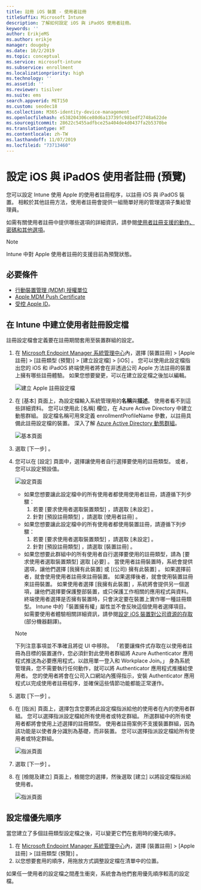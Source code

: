 ```yaml
---
title: 註冊 iOS 裝置 - 使用者註冊
titleSuffix: Microsoft Intune
description: 了解如何設定 iOS 與 iPadOS 使用者註冊。
keywords: ''
author: ErikjeMS
ms.author: erikje
manager: dougeby
ms.date: 10/2/2019
ms.topic: conceptual
ms.service: microsoft-intune
ms.subservice: enrollment
ms.localizationpriority: high
ms.technology: ''
ms.assetid: ''
ms.reviewer: tisilver
ms.suite: ems
search.appverid: MET150
ms.custom: seodec18
ms.collection: M365-identity-device-management
ms.openlocfilehash: e538204306ce80d6a13739fc981edf2748a622de
ms.sourcegitcommit: 28622c5455adfbce25a404de4d0437fa2b5370be
ms.translationtype: HT
ms.contentlocale: zh-TW
ms.lasthandoff: 11/07/2019
ms.locfileid: "73713460"
---
```

# <a name="set-up-ios-and-ipados-user-enrollment-preview"></a>設定 iOS 與 iPadOS 使用者註冊 (預覽)

您可以設定 Intune 使用 Apple 的使用者註冊程序，以註冊 iOS 與 iPadOS 裝置。 相較於其他註冊方法，使用者註冊會提供一組簡單好用的管理選項子集給管理員。

如需有關使用者註冊中提供哪些選項的詳細資訊，請參閱[使用者註冊支援的動作、密碼和其他選項](ios-user-enrollment-supported-actions.md)。

> [!NOTE]
> Intune 中對 Apple 使用者註冊的支援目前為預覽狀態。

## <a name="prerequisites"></a>必要條件
- [行動裝置管理 (MDM) 授權單位](../fundamentals/mdm-authority-set.md)
- [Apple MDM Push Certificate](apple-mdm-push-certificate-get.md)
- [受控 Apple ID](https://support.apple.com/guide/apple-business-manager/mdm1c9622977/web)。

## <a name="create-a-user-enrollment-profile-in-intune"></a>在 Intune 中建立使用者註冊設定檔

註冊設定檔會定義要在註冊期間套用至裝置群組的設定。 

1. 在 [Microsoft Endpoint Manager 系統管理中心](https://go.microsoft.com/fwlink/?linkid=2109431)內，選擇 [裝置註冊]   > [Apple 註冊]   > [註冊類型 (預覽)]   > [建立設定檔]   > [iOS]  。 您可以使用此設定檔指出您的 iOS 和 iPadOS 終端使用者將會在非透過公司 Apple 方法註冊的裝置上擁有哪些註冊體驗。 如果您想要變更，可以在建立設定檔之後加以編輯。

    ![建立 Apple 註冊設定檔](./media/ios-user-enrollment/create-profile.png)

2. 在 [基本]  頁面上，為設定檔輸入系統管理用的**名稱**與**描述**。 使用者看不到這些詳細資料。 您可以使用此 [名稱]  欄位，在 Azure Active Directory 中建立動態群組。 設定檔名稱可用來定義 enrollmentProfileName 參數，以註冊具備此註冊設定檔的裝置。 深入了解 [Azure Active Directory 動態群組](https://docs.microsoft.com/azure/active-directory/active-directory-groups-dynamic-membership-azure-portal#rules-for-devices)。

    ![基本頁面](./media/ios-user-enrollment/basics-page.png)


3. 選取 [下一步]  。

4. 您可以在 [設定]  頁面中，選擇讓使用者自行選擇要使用的註冊類型。 或者，您可以設定預設值。

    ![設定頁面](./media/ios-user-enrollment/settings-page.png)

    - 如果您想要讓此設定檔中的所有使用者都使用使用者註冊，請遵循下列步驟：
        1. 若要 [要求使用者選取裝置類型]  ，請選取 [未設定]  。
        2. 針對 [預設註冊類型]  ，請選取 [使用者註冊]  。
    - 如果您想要讓此設定檔中的所有使用者都使用裝置註冊，請遵循下列步驟：
        1. 若要 [要求使用者選取裝置類型]  ，請選取 [未設定]  。
        2. 針對 [預設註冊類型]  ，請選取 [裝置註冊]  。
    - 如果您想要此群組中的所有使用者自行選擇要使用的註冊類型，請為 [要求使用者選取裝置類型]  選取 [必要]  。 當使用者註冊裝置時，系統會提供選項，讓他們選擇 [我擁有此裝置]  或 [(公司) 擁有此裝置]  。 如果選擇前者，就會使用使用者註冊來註冊裝置。 如果選擇後者，就會使用裝置註冊來註冊裝置。 如果使用者選擇 [我擁有此裝置]  ，系統將會提供另一個選項，讓他們選擇要保護整部裝置，或只保護工作相關的應用程式與資料。 終端使用者選擇是否擁有裝置時，只會決定要在裝置上實作哪一種註冊類型。 Intune 中的「裝置擁有權」屬性並不會反映這個使用者選擇項目。 如需要使用者體驗相關詳細資訊，請參閱[設定 iOS 裝置對公司資源的存取](https://docs.microsoft.com/intune-user-help/enroll-your-device-in-intune-ios) \(部分機器翻譯\)。
    
    > [!NOTE]
    > 下列注意事項並不準確且將從 UI 中移除。
    > 「若要讓條件式存取在以使用者註冊為目標的裝置運作，您必須針對此使用者群組將 Azure Authenticator 應用程式推送為必要應用程式，以啟用單一登入和 Workplace Join。」
    > 身為系統管理員，您不需要執行任何動作，就可以將 Authenticator 應用程式推播給使用者。 您的使用者將會在公司入口網站內獲得指示，安裝 Authenticator 應用程式以完成使用者註冊程序，並確保這些情節功能都能正常運作。

5. 選取 [下一步]  。

6. 在 [指派]  頁面上，選擇包含您要將此設定檔指派給他的使用者在內的使用者群組。 您可以選擇指派設定檔給所有使用者或特定群組。 所選群組中的所有使用者都將會使用上述選擇的註冊類型。 使用者註冊案例不支援裝置群組，因為該功能是以使者身分識別為基礎，而非裝置。 您可以選擇指派設定檔給所有使用者或特定群組。

    ![指派頁面](./media/ios-user-enrollment/assignments-page.png)

7. 選取 [下一步]  。

8. 在 [檢閱及建立]  頁面上，檢閱您的選擇，然後選取 [建立]  以將設定檔指派給使用者。

    ![指派頁面](./media/ios-user-enrollment/assignments-page.png)


## <a name="profile-priority"></a>設定檔優先順序

當您建立了多個註冊類型設定檔之後，可以變更它們在套用時的優先順序。

1. 在 [Microsoft Endpoint Manager 系統管理中心](https://go.microsoft.com/fwlink/?linkid=2109431)內，選擇 [裝置註冊]   > [Apple 註冊]   > [註冊類型 (預覽)]  。
2. 以您想要套用的順序，用拖放方式調整設定檔在清單中的位置。

如果任一使用者的設定檔之間產生衝突，系統會為他們套用優先順序較高的設定檔。


